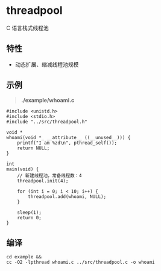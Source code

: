 # threadpool
C 语言栈式线程池

## 特性
- 动态扩展、缩减线程池规模

## 示例
> **./example/whoami.c**
      
```
#include <unistd.h>
#include <stdio.h>
#include "../src/threadpool.h"

void *
whoami(void *_ __attribute__ ((__unused__))) {
    printf("I am %zd\n", pthread_self());
    return NULL;
}

int
main(void) {
    // 新建线程池，常备线程数：4
    threadpool.init(4);

    for (int i = 0; i < 10; i++) {
        threadpool.add(whoami, NULL);
    }

    sleep(1);
    return 0;
}
```

## 编译 
```
cd example &&
cc -O2 -lpthread whoami.c ../src/threadpool.c -o whoami     
```
